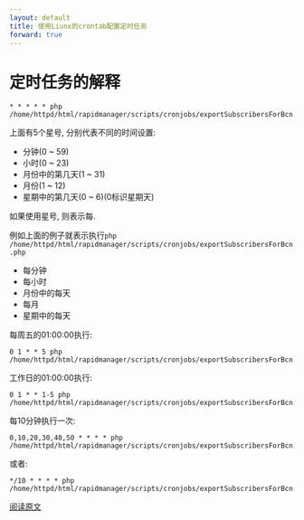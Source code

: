 ```yaml
---
layout: default
title: 使用Liunx的crontab配置定时任务
forward: true
---
```


定时任务的解释
============
  
<pre><code>* * * * * php /home/httpd/html/rapidmanager/scripts/cronjobs/exportSubscribersForBcn.php</code></pre>
  
上面有5个星号, 分别代表不同的时间设置:  
- 分钟(0 ~ 59)  
- 小时(0 ~ 23)  
- 月份中的第几天(1 ~ 31)  
- 月份(1 ~ 12)  
- 星期中的第几天(0 ~ 6)(0标识星期天)  
  
如果使用星号, 则表示每.  
  
例如上面的例子就表示执行<code>php /home/httpd/html/rapidmanager/scripts/cronjobs/exportSubscribersForBcn.php</code>  
- 每分钟  
- 每小时  
- 月份中的每天  
- 每月  
- 星期中的每天  
  
每周五的01:00:00执行:  
<pre><code>0 1 * * 5 php /home/httpd/html/rapidmanager/scripts/cronjobs/exportSubscribersForBcn.php</code></pre>  

工作日的01:00:00执行:  
<pre><code>0 1 * * 1-5 php /home/httpd/html/rapidmanager/scripts/cronjobs/exportSubscribersForBcn.php</code></pre>  
  
每10分钟执行一次:  
<pre><code>0,10,20,30,40,50 * * * * php /home/httpd/html/rapidmanager/scripts/cronjobs/exportSubscribersForBcn.php</code></pre>  
或者:  
<pre><code>*/10 * * * * php /home/httpd/html/rapidmanager/scripts/cronjobs/exportSubscribersForBcn.php</code></pre>  
  
[阅读原文](http://kvz.io/blog/2007/07/29/schedule-tasks-on-linux-using-crontab/)  